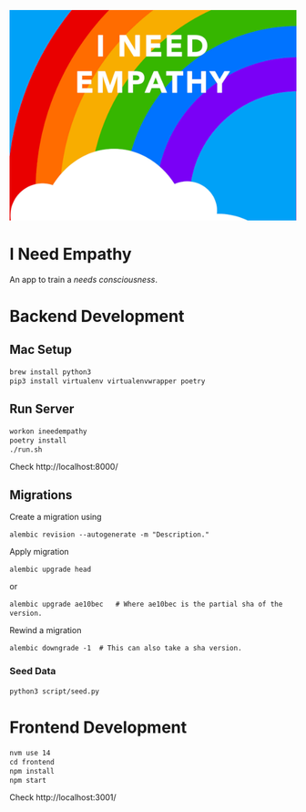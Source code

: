 ![logo](/frontend/public/logo.png)

# I Need Empathy

An app to train a _needs consciousness_.

# Backend Development

## Mac Setup

```
brew install python3
pip3 install virtualenv virtualenvwrapper poetry
```

## Run Server

```
workon ineedempathy
poetry install
./run.sh
```

Check http://localhost:8000/

## Migrations

Create a migration using

```
alembic revision --autogenerate -m "Description."
```

Apply migration

```
alembic upgrade head
```

or

```
alembic upgrade ae10bec   # Where ae10bec is the partial sha of the version.
```

Rewind a migration

```
alembic downgrade -1  # This can also take a sha version.
```

### Seed Data

```
python3 script/seed.py
```

# Frontend Development

```
nvm use 14
cd frontend
npm install
npm start
```

Check http://localhost:3001/
